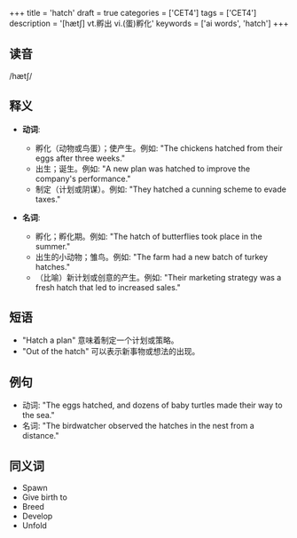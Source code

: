 +++
title = 'hatch'
draft = true
categories = ['CET4']
tags = ['CET4']
description = '[hæt∫] vt.孵出 vi.(蛋)孵化'
keywords = ['ai words', 'hatch']
+++

## 读音
/hætʃ/

## 释义
- **动词**:
  - 孵化（动物或鸟蛋）；使产生。例如: "The chickens hatched from their eggs after three weeks."
  - 出生；诞生。例如: "A new plan was hatched to improve the company's performance."
  - 制定（计划或阴谋）。例如: "They hatched a cunning scheme to evade taxes."

- **名词**:
  - 孵化；孵化期。例如: "The hatch of butterflies took place in the summer."
  - 出生的小动物；雏鸟。例如: "The farm had a new batch of turkey hatches."
  - （比喻）新计划或创意的产生。例如: "Their marketing strategy was a fresh hatch that led to increased sales."

## 短语
- "Hatch a plan" 意味着制定一个计划或策略。
- "Out of the hatch" 可以表示新事物或想法的出现。

## 例句
- 动词: "The eggs hatched, and dozens of baby turtles made their way to the sea."
- 名词: "The birdwatcher observed the hatches in the nest from a distance."

## 同义词
- Spawn
- Give birth to
- Breed
- Develop
- Unfold
